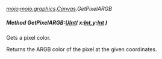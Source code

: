 _[mojo](../../modules/mojo/mojo-module.md):[mojo.graphics](../../modules/mojo/mojo-graphics.md).[Canvas](../../modules/mojo/mojo-graphics-canvas.md).GetPixelARGB_
##### Method GetPixelARGB:[UInt](../../modules/wonkey/wonkey-types-uint.md)( x:[Int](../../modules/wonkey/wonkey-types-int.md),y:[Int](../../modules/wonkey/wonkey-types-int.md) )
Gets a pixel color.

Returns the ARGB color of the pixel at the given coordinates.

